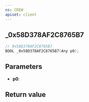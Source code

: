 ```yaml
---
ns: CREW
apiset: client
---
```

## _0x58D378AF2C8765B7

```c
// 0x58D378AF2C8765B7
BOOL _0x58D378AF2C8765B7(Any p0);
```


## Parameters
* **p0**:

## Return value

